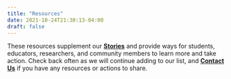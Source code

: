 ```yaml
---
title: "Resources"
date: 2021-10-24T21:30:13-04:00
draft: false
---
```


These resources supplement our [**Stories**](../stories) and provide ways for students, educators, researchers, and community members to learn more and take action.
Check back often as we will continue adding to our list, and [**Contact Us**](../contact) if you have any resources or actions to share.
